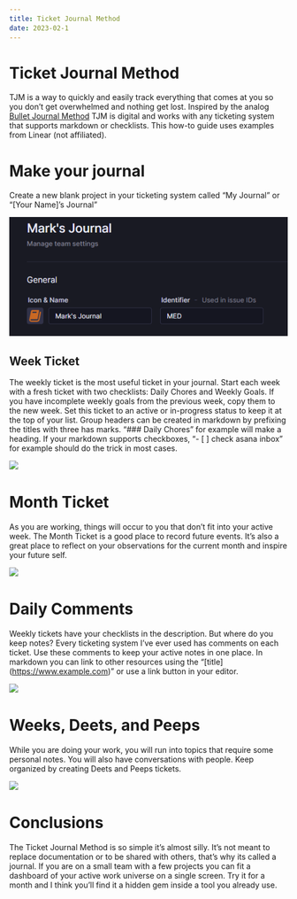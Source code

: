```yaml
---
title: Ticket Journal Method
date: 2023-02-1
---
```


# Ticket Journal Method
TJM is a way to quickly and easily track everything that comes at you so you don’t get overwhelmed and nothing get lost.  Inspired by the analog [Bullet Journal Method](https://bulletjournal.com/) TJM is digital and works with any ticketing system that supports markdown or checklists.  This how-to guide uses examples from Linear (not affiliated).

# Make your journal

Create a new blank project in your ticketing system called “My Journal” or “[Your Name]’s Journal”

![](images/tjm-make.png)

## Week Ticket

The weekly ticket is the most useful ticket in your journal.  Start each week with a fresh ticket with two checklists: Daily Chores and Weekly Goals.  If you have incomplete weekly goals from the previous week, copy them to the new week.  Set this ticket to an active or in-progress status to keep it at the top of your list.  Group headers can be created in markdown by prefixing the titles with three has marks.  “### Daily Chores” for example will make a heading.  If your markdown supports checkboxes, “- [ ] check asana inbox” for example should do the trick in most cases. 
 

![](https://paper-attachments.dropboxusercontent.com/s_9A62778626C03A5E5CEBAD03CCED50BAC084C06F7BC3927A64610BA91EDE8920_1674532897530_image.png)

# Month Ticket

As you are working, things will occur to you that don’t fit into your active week.  The Month Ticket is a good place to record future events.  It’s also a great place to reflect on your observations for the current month and inspire your future self.

![](https://paper-attachments.dropboxusercontent.com/s_9A62778626C03A5E5CEBAD03CCED50BAC084C06F7BC3927A64610BA91EDE8920_1674534281519_image.png)

# Daily Comments

Weekly tickets have your checklists in the description.  But where do you keep notes?  Every ticketing system I’ve ever used has comments on each ticket.  Use these comments to keep your active notes in one place.  In markdown you can link to other resources using the “\[title\](https://www.example.com)” or use a link button in your editor.

![](https://paper-attachments.dropboxusercontent.com/s_9A62778626C03A5E5CEBAD03CCED50BAC084C06F7BC3927A64610BA91EDE8920_1674534817276_image.png)

# Weeks, Deets, and Peeps

While you are doing your work, you will run into topics that require some personal notes.  You will also have conversations with people.  Keep organized by creating Deets and Peeps tickets.  

![](https://paper-attachments.dropboxusercontent.com/s_9A62778626C03A5E5CEBAD03CCED50BAC084C06F7BC3927A64610BA91EDE8920_1674535926703_image.png)

# Conclusions

The Ticket Journal Method is so simple it’s almost silly.  It’s not meant to replace documentation or to be shared with others, that’s why its called a journal.  If you are on a small team with a few projects you can fit a dashboard of your active work universe on a single screen.  Try it for a month and I think you’ll find it a hidden gem inside a tool you already use. 

  

##  

